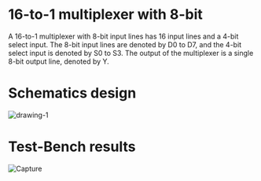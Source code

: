 # 16-to-1 multiplexer with 8-bit
A 16-to-1 multiplexer with 8-bit input lines has 16 input lines and a 4-bit select input. The 8-bit input lines are denoted by D0 to D7, and the 4-bit select input is denoted by S0 to S3. The output of the multiplexer is a single 8-bit output line, denoted by Y.
# Schematics design
![drawing-1](https://user-images.githubusercontent.com/50526427/230455942-c97e46d9-5fdb-4627-92ad-8ac6b2aea7f5.svg)
# Test-Bench results
![Capture](https://user-images.githubusercontent.com/50526427/230462753-ee9210b0-abd3-4463-9794-b7c6da82d1aa.PNG)

